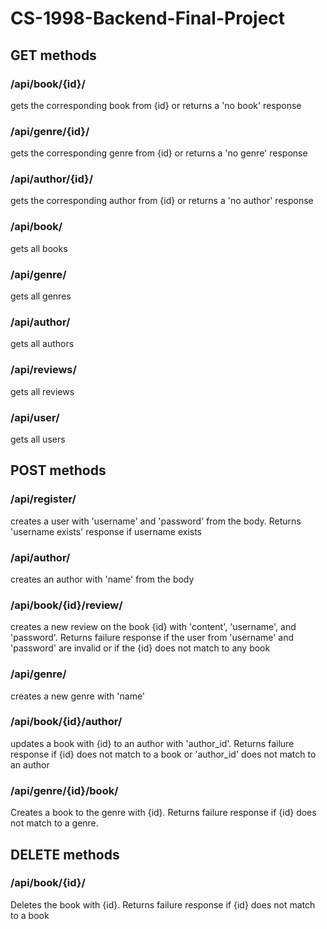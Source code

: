 # CS-1998-Backend-Final-Project

## GET methods  

### /api/book/{id}/
  gets the corresponding book from {id} or returns a 'no book' response
### /api/genre/{id}/  
  gets the corresponding genre from {id} or returns a 'no genre' response
### /api/author/{id}/
  gets the corresponding author from {id} or returns a 'no author' response
### /api/book/
  gets all books
### /api/genre/
  gets all genres
### /api/author/
  gets all authors
### /api/reviews/
  gets all reviews
### /api/user/
  gets all users

## POST methods

### /api/register/
  creates a user with 'username' and 'password' from the body. Returns 'username exists' response if username exists
### /api/author/
  creates an author with 'name' from the body
### /api/book/{id}/review/
  creates a new review on the book {id} with 'content', 'username', and 'password'. Returns failure response if the user from 'username' and 'password' are invalid or if the {id} does not match to any book
### /api/genre/
  creates a new genre with 'name'
### /api/book/{id}/author/
  updates a book with {id} to an author with 'author_id'. Returns failure response if {id} does not match to a book or 'author_id' does not match to an author
### /api/genre/{id}/book/
  Creates a book to the genre with {id}. Returns failure response if {id} does not match to a genre.

## DELETE methods

### /api/book/{id}/
  Deletes the book with {id}. Returns failure response if {id} does not match to a book
